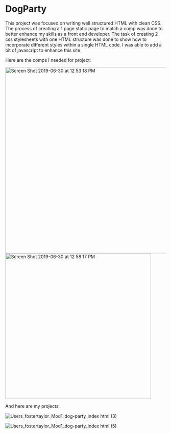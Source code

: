# DogParty

This project was focused on writing well structured HTML with clean CSS.  The process of creating a 1 page static page to match a comp was done to better enhance my skills as a front end developer.  The task of creating 2 css stylesheets with one HTML structure was done to show how to incorporate different styles within a single HTML code.  I was able to add a bit of javascript to enhance this site. 

Here are the comps I needed for project:

<img width="582" alt="Screen Shot 2019-06-30 at 12 53 18 PM" src="https://user-images.githubusercontent.com/50148342/60400798-43d3bd00-9b36-11e9-9448-e8d064cf4058.png">
<img width="456" alt="Screen Shot 2019-06-30 at 12 58 17 PM" src="https://user-images.githubusercontent.com/50148342/60400833-e724d200-9b36-11e9-8a21-b3645d106ee8.png">

And here are my projects:

![_Users_fostertaylor_Mod1_dog-party_index html_ (3)](https://user-images.githubusercontent.com/50148342/60400279-d1131380-9b2e-11e9-9648-974c1fbd2b14.png)

![_Users_fostertaylor_Mod1_dog-party_index html_ (5)](https://user-images.githubusercontent.com/50148342/60400744-8ea10500-9b35-11e9-99cc-d0d02c4a09c1.png)


